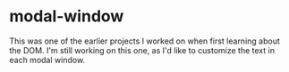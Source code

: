 # modal-window

This was one of the earlier projects I worked on when first learning about the DOM. I'm still working on this one, as I'd like to customize the text in each modal window.

